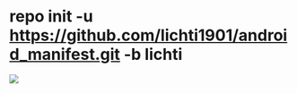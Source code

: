 repo init -u https://github.com/lichti1901/android_manifest.git -b lichti
=======

<img src="https://raw.github.com/rascarlo/android_manifest/kk-ras-mr1.2/LionOfJudah.png">
